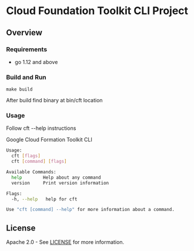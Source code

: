 # Cloud Foundation Toolkit CLI Project

## Overview

### Requirements 

 * go 1.12 and above 

### Build and Run 

    make build
    
After build find binary at bin/cft location     

### Usage

Follow cft --help instructions


Google Cloud Formation Toolkit CLI

```bash
Usage:
  cft [flags]
  cft [command] [flags]

Available Commands:
  help        Help about any command
  version     Print version information

Flags:
  -h, --help   help for cft

Use "cft [command] --help" for more information about a command.
```

## License

Apache 2.0 - See [LICENSE](LICENSE) for more information.